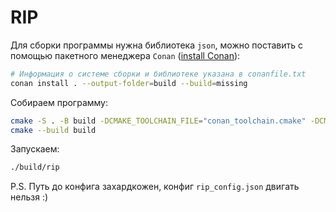 # RIP

Для сборки программы нужна библиотека `json`, можно поставить с помощью пакетного менеджера `Conan` ([install Conan](https://docs.conan.io/2/installation.html)):

```bash
# Информация о системе сборки и библиотеке указана в conanfile.txt
conan install . --output-folder=build --build=missing
```

Собираем программу:

```bash
cmake -S . -B build -DCMAKE_TOOLCHAIN_FILE="conan_toolchain.cmake" -DCMAKE_BUILD_TYPE=Release
cmake --build build
```

Запускаем:

```bash
./build/rip
```

P.S. Путь до конфига захардкожен, конфиг `rip_config.json` двигать нельзя :)
